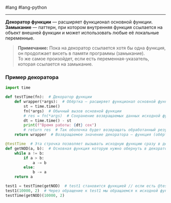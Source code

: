 #lang #lang-python

---
**Декоратор функции** — расширяет функционал основной функции.
**Замыкание** — паттерн, при котором внутренняя функция ссылается на объект внешней функции и может использовать любые её локальные переменные.

> **Примечание:** Пока на декоратор ссылается хотя бы одна функция, он продолжает висеть в памяти программы (замыкание).  
> То же самое произойдет, если есть переменная-указатель, которая ссылается на замыкание.

### Пример декоратора
```python
import time

def testTime(fn):  # Декоратор функции
    def wrapper(*args):  # Обёртка — расширяет функционал основной функции, вызываемой через fn
        st = time.time()
        fn(*args)  # Обычный вызов основной функции
        # res = fn(*args)  # Сохранение возвращаемых данных исходной функции
        dt = time.time() - st
        print(f"Время работы: {dt} сек")
        # return res  # Так оболочка будет возвращать обработанный результат работы исходной функции
    return wrapper  # Возвращаемое значение декоратора — функция (обёртка), внутри которой находится основная функция

@testTime  # Эта строчка позволяет вызывать исходную функцию сразу в декораторе (замыкание)
def getNOD(a, b):  # Основная функция которую нужно обернуть в декоратор
    while a != b:
        if a > b:
            a -= b
        else:
            b -= a
    return a

test1 = testTime(getNOD)  # test1 становится функцией // если есть @testTime, то достаточно просто вызвать getNOD
test1(10000, 2)  # Через обращение к test1 мы обращаемся к исходной функции в обёртке
testTime(getNOD)(10000, 2)

```
